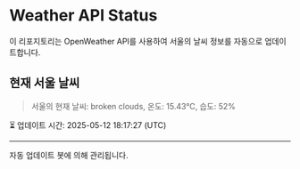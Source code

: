 
# Weather API Status

이 리포지토리는 OpenWeather API를 사용하여 서울의 날씨 정보를 자동으로 업데이트합니다.

## 현재 서울 날씨
> 서울의 현재 날씨: broken clouds, 온도: 15.43°C, 습도: 52%

⏳ 업데이트 시간: 2025-05-12 18:17:27 (UTC)

---
자동 업데이트 봇에 의해 관리됩니다.
